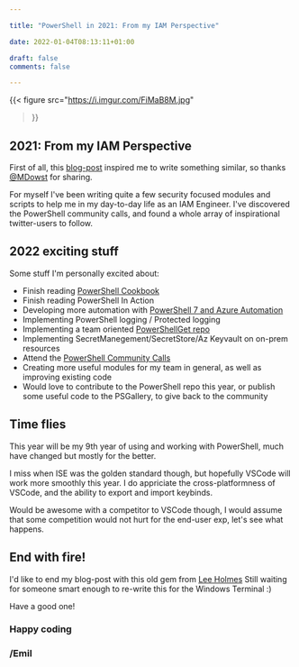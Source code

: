 ```yaml
--- 

title: "PowerShell in 2021: From my IAM Perspective" 

date: 2022-01-04T08:13:11+01:00 

draft: false
comments: false

--- 
```




{{< figure
  src="https://i.imgur.com/FiMaB8M.jpg"
>}}
## 2021: From my IAM Perspective

First of all, this [blog-post](https://www.dowst.dev/2021-a-powershell-year-in-review/) inspired me to write something similar, so thanks [@MDowst](https://twitter.com/MDowst/) for sharing.

For myself I've been writing quite a few security focused modules and scripts to help me in my day-to-day life as an IAM Engineer. I've discovered the PowerShell community calls, and found a whole array of inspirational twitter-users to follow.
## 2022 exciting stuff
Some stuff I'm personally excited about:
- Finish reading [PowerShell Cookbook](https://www.powershellcookbook.com/)
- Finish reading PowerShell In Action
- Developing more automation with [PowerShell 7 and Azure Automation](https://azure.microsoft.com/en-us/updates/azure-automation-powershell-7/#:~:text=Azure%20Automation%20support%20for%20PowerShell%207.1%20runbooks%20is,as%20hybrid%20jobs%20across%20Azure%20and%20non-Azure%20machines.)
- Implementing PowerShell logging / Protected logging
- Implementing a team oriented [PowerShellGet repo](https://docs.microsoft.com/en-us/powershell/scripting/gallery/how-to/working-with-local-psrepositories?view=powershell-7.2)
- Implementing SecretManegement/SecretStore/Az Keyvault on on-prem resources
- Attend the [PowerShell Community Calls](https://github.com/PowerShell/PowerShell-RFC/tree/master/CommunityCall)
- Creating more useful modules for my team in general, as well as improving existing code
- Would love to contribute to the PowerShell repo this year, or publish some useful code to the PSGallery, to give back to the community

## Time flies

This year will be my 9th year of using and working with PowerShell, much have changed but mostly for the better.

I miss when ISE was the golden standard though, but hopefully VSCode will work more smoothly this year. I do appriciate the cross-platformness of VSCode, and the ability to export and import keybinds.

Would be awesome with a competitor to VSCode though, I would assume that some competition would not hurt for the end-user exp, let's see what happens.

## End with fire!

I'd like to end my blog-post with this old gem from [Lee Holmes](https://www.leeholmes.com/burn-console-optimized-and-ready-for-marshmallows/)
Still waiting for someone smart enough to re-write this for the Windows Terminal :)

Have a good one! 

### Happy coding

### /Emil

